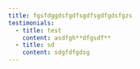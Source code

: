 ```yaml
---
title: fgsfdggdsfgdfsgdfsgdfgdsfgzs
testimonials:
  - title: test
    content: asdfgh**dfgsdf**
  - title: sd
    content: sdgfdfgdsg
---
```

